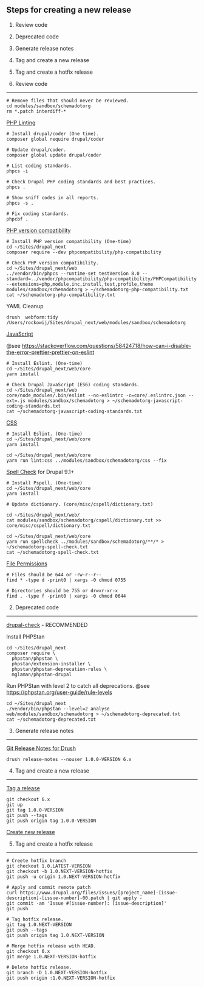 Steps for creating a new release
--------------------------------

  1. Review code
  2. Deprecated code
  3. Generate release notes
  4. Tag and create a new release
  5. Tag and create a hotfix release


1. Review code
--------------

    # Remove files that should never be reviewed.
    cd modules/sandbox/schemadotorg
    rm *.patch interdiff-*

[PHP Linting](https://www.drupal.org/node/1587138)

    # Install drupal/coder (One time).
    composer global require drupal/coder

    # Update drupal/coder.
    composer global update drupal/coder

    # List coding standards.
    phpcs -i

    # Check Drupal PHP coding standards and best practices.
    phpcs .

    # Show sniff codes in all reports.
    phpcs -s .

    # Fix coding standards.
    phpcbf .

[PHP version compatibility](https://www.drupal.org/node/2924272)

    # Install PHP version compatibility (One-time)
    cd ~/Sites/drupal_next
    composer require --dev phpcompatibility/php-compatibility

    # Check PHP version compatibility.
    cd ~/Sites/drupal_next/web
    ../vendor/bin/phpcs --runtime-set testVersion 8.0 --standard=../vendor/phpcompatibility/php-compatibility/PHPCompatibility --extensions=php,module,inc,install,test,profile,theme modules/sandbox/schemadotorg > ~/schemadotorg-php-compatibility.txt
    cat ~/schemadotorg-php-compatibility.txt

YAML Cleanup

    drush  webform:tidy /Users/rockowij/Sites/drupal_next/web/modules/sandbox/schemadotorg


[JavaScript](https://www.drupal.org/node/2873849)

@see https://stackoverflow.com/questions/58424718/how-can-i-disable-the-error-prettier-prettier-on-eslint

    # Install Eslint. (One-time)
    cd ~/Sites/drupal_next/web/core
    yarn install

    # Check Drupal JavaScript (ES6) coding standards.
    cd ~/Sites/drupal_next/web
    core/node_modules/.bin/eslint --no-eslintrc -c=core/.eslintrc.json --ext=.js modules/sandbox/schemadotorg > ~/schemadotorg-javascript-coding-standards.txt
    cat ~/schemadotorg-javascript-coding-standards.txt

[CSS](https://www.drupal.org/node/3041002)

    # Install Eslint. (One-time)
    cd ~/Sites/drupal_next/web/core
    yarn install

    cd ~/Sites/drupal_next/web/core
    yarn run lint:css ../modules/sandbox/schemadotorg/css --fix

[Spell Check](https://www.drupal.org/node/3122084) for Drupal 9.1+

    # Install Pspell. (One-time)
    cd ~/Sites/drupal_next/web/core
    yarn install

    # Update dictionary. (core/misc/cspell/dictionary.txt)

    cd ~/Sites/drupal_next/web/
    cat modules/sandbox/schemadotorg/cspell/dictionary.txt >> core/misc/cspell/dictionary.txt

    cd ~/Sites/drupal_next/web/core
    yarn run spellcheck ../modules/sandbox/schemadotorg/**/* > ~/schemadotorg-spell-check.txt
    cat ~/schemadotorg-spell-check.txt


[File Permissions](https://www.drupal.org/comment/reply/2690335#comment-form)

    # Files should be 644 or -rw-r--r--
    find * -type d -print0 | xargs -0 chmod 0755

    # Directories should be 755 or drwxr-xr-x
    find . -type f -print0 | xargs -0 chmod 0644


2. Deprecated code
------------------

[drupal-check](https://mglaman.dev/blog/tighten-your-drupal-code-using-phpstan) - RECOMMENDED

Install PHPStan

    cd ~/Sites/drupal_next
    composer require \
      phpstan/phpstan \
      phpstan/extension-installer \
      phpstan/phpstan-deprecation-rules \
      mglaman/phpstan-drupal

Run PHPStan with level 2 to catch all deprecations.
@see <https://phpstan.org/user-guide/rule-levels>

    cd ~/Sites/drupal_next
    ./vendor/bin/phpstan --level=2 analyse web/modules/sandbox/schemadotorg > ~/schemadotorg-deprecated.txt
    cat ~/schemadotorg-deprecated.txt

3. Generate release notes
-------------------------

[Git Release Notes for Drush](https://www.drupal.org/project/grn)

    drush release-notes --nouser 1.0.0-VERSION 6.x


4. Tag and create a new release
-------------------------------

[Tag a release](https://www.drupal.org/node/1066342)

    git checkout 6.x
    git up
    git tag 1.0.0-VERSION
    git push --tags
    git push origin tag 1.0.0-VERSION

[Create new release](https://www.drupal.org/node/add/project-release/2640714)


5. Tag and create a hotfix release
----------------------------------

    # Creete hotfix branch
    git checkout 1.0.LATEST-VERSION
    git checkout -b 1.0.NEXT-VERSION-hotfix
    git push -u origin 1.0.NEXT-VERSION-hotfix

    # Apply and commit remote patch
    curl https://www.drupal.org/files/issues/[project_name]-[issue-description]-[issue-number]-00.patch | git apply -
    git commit -am 'Issue #[issue-number]: [issue-description]'
    git push

    # Tag hotfix release.
    git tag 1.0.NEXT-VERSION
    git push --tags
    git push origin tag 1.0.NEXT-VERSION

    # Merge hotfix release with HEAD.
    git checkout 6.x
    git merge 1.0.NEXT-VERSION-hotfix

    # Delete hotfix release.
    git branch -D 1.0.NEXT-VERSION-hotfix
    git push origin :1.0.NEXT-VERSION-hotfix
